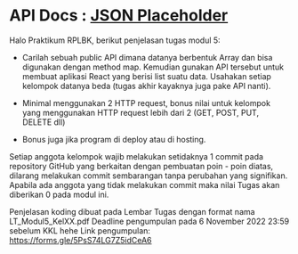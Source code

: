 # API Docs : [JSON Placeholder](https://jsonplaceholder.typicode.com/guide/)

Halo Praktikum RPLBK, berikut penjelasan tugas modul 5:
	
- Carilah sebuah public API dimana datanya berbentuk Array dan bisa digunakan dengan method map. Kemudian gunakan API tersebut untuk membuat aplikasi React yang berisi list suatu data. Usahakan setiap kelompok datanya beda (tugas akhir kayaknya juga pake API nanti).
	
- Minimal menggunakan 2 HTTP request, bonus nilai untuk kelompok yang menggunakan HTTP request lebih dari 2 (GET, POST, PUT, DELETE dll)
	
- Bonus juga jika program di deploy atau di hosting.



Setiap anggota kelompok wajib melakukan setidaknya 1 commit pada repository GitHub yang berkaitan dengan pembuatan poin - poin diatas, dilarang melakukan commit sembarangan tanpa perubahan yang signifikan. Apabila ada anggota yang tidak melakukan commit maka nilai Tugas akan diberikan 0 pada modul ini.
 
Penjelasan koding dibuat pada Lembar Tugas dengan format nama LT_Modul5_KelXX.pdf
Deadline pengumpulan pada 6 November 2022 23:59 sebelum KKL hehe
Link pengumpulan: https://forms.gle/5PsS74LG7Z5idCeA6